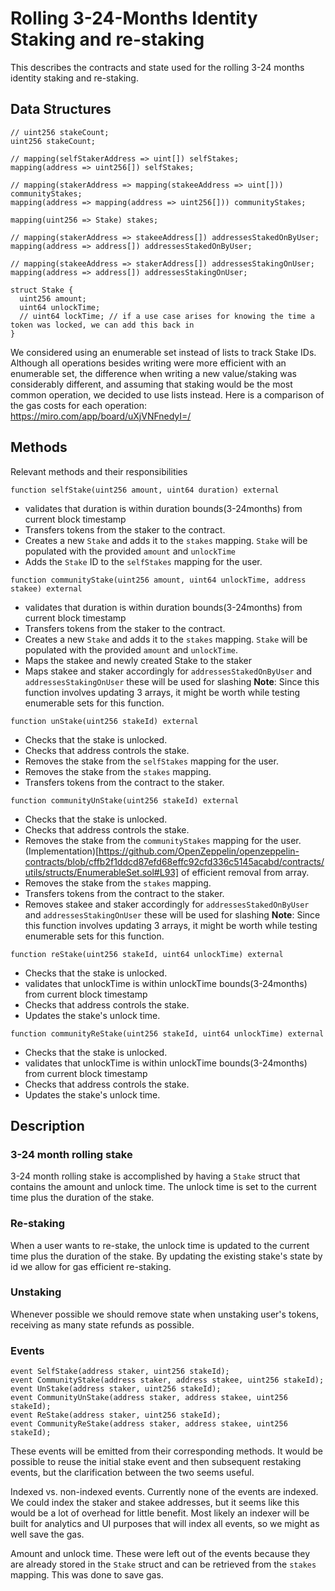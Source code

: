 # Rolling 3-24-Months Identity Staking and re-staking

This describes the contracts and state used for the rolling 3-24 months identity staking and re-staking.

## Data Structures

```solidity
// uint256 stakeCount;
uint256 stakeCount;

// mapping(selfStakerAddress => uint[]) selfStakes;
mapping(address => uint256[]) selfStakes;

// mapping(stakerAddress => mapping(stakeeAddress => uint[])) communityStakes;
mapping(address => mapping(address => uint256[])) communityStakes;

mapping(uint256 => Stake) stakes;

// mapping(stakerAddress => stakeeAddress[]) addressesStakedOnByUser;
mapping(address => address[]) addressesStakedOnByUser;

// mapping(stakeeAddress => stakerAddress[]) addressesStakingOnUser;
mapping(address => address[]) addressesStakingOnUser;

struct Stake {
  uint256 amount;
  uint64 unlockTime;
  // uint64 lockTime; // if a use case arises for knowing the time a token was locked, we can add this back in
}
```

We considered using an enumerable set instead of lists to track Stake IDs. Although all operations besides writing were more efficient with an enumerable set, the difference when writing a new value/staking was considerably different, and assuming that staking would be the most common operation, we decided to use lists instead. Here is a comparison of the gas costs for each operation: https://miro.com/app/board/uXjVNFnedyI=/

## Methods

Relevant methods and their responsibilities

```solidity
function selfStake(uint256 amount, uint64 duration) external
```

- validates that duration is within duration bounds(3-24months) from current block timestamp
- Transfers tokens from the staker to the contract.
- Creates a new `Stake` and adds it to the `stakes` mapping. `Stake` will be populated with the provided `amount` and `unlockTime`
- Adds the `Stake` ID to the `selfStakes` mapping for the user.

```solidity
function communityStake(uint256 amount, uint64 unlockTime, address stakee) external
```

- validates that duration is within duration bounds(3-24months) from current block timestamp
- Transfers tokens from the staker to the contract.
- Creates a new `Stake` and adds it to the `stakes` mapping. `Stake` will be populated with the provided `amount` and `unlockTime`.
- Maps the stakee and newly created Stake to the staker
- Maps stakee and staker accordingly for `addressesStakedOnByUser` and `addressesStakingOnUser` these will be used for slashing
  **Note**: Since this function involves updating 3 arrays, it might be worth while testing enumerable sets for this function.

```solidity
function unStake(uint256 stakeId) external
```

- Checks that the stake is unlocked.
- Checks that address controls the stake.
- Removes the stake from the `selfStakes` mapping for the user.
- Removes the stake from the `stakes` mapping.
- Transfers tokens from the contract to the staker.

```solidity
function communityUnStake(uint256 stakeId) external
```

- Checks that the stake is unlocked.
- Checks that address controls the stake.
- Removes the stake from the `communityStakes` mapping for the user. (Implementation)[https://github.com/OpenZeppelin/openzeppelin-contracts/blob/cffb2f1ddcd87efd68effc92cfd336c5145acabd/contracts/utils/structs/EnumerableSet.sol#L93] of efficient removal from array.
- Removes the stake from the `stakes` mapping.
- Transfers tokens from the contract to the staker.
- Removes stakee and staker accordingly for `addressesStakedOnByUser` and `addressesStakingOnUser` these will be used for slashing
  **Note**: Since this function involves updating 3 arrays, it might be worth while testing enumerable sets for this function.

```solidity
function reStake(uint256 stakeId, uint64 unlockTime) external
```

- Checks that the stake is unlocked.
- validates that unlockTime is within unlockTime bounds(3-24months) from current block timestamp
- Checks that address controls the stake.
- Updates the stake's unlock time.

```solidity
function communityReStake(uint256 stakeId, uint64 unlockTime) external
```

- Checks that the stake is unlocked.
- validates that unlockTime is within unlockTime bounds(3-24months) from current block timestamp
- Checks that address controls the stake.
- Updates the stake's unlock time.

## Description

### 3-24 month rolling stake

3-24 month rolling stake is accomplished by having a `Stake` struct that contains the amount and unlock time. The unlock time is set to the current time plus the duration of the stake.

### Re-staking

When a user wants to re-stake, the unlock time is updated to the current time plus the duration of the stake. By updating the existing stake's state by id we allow for gas efficient re-staking.

### Unstaking

Whenever possible we should remove state when unstaking user's tokens, receiving as many state refunds as possible.

### Events

```solidity
event SelfStake(address staker, uint256 stakeId);
event CommunityStake(address staker, address stakee, uint256 stakeId);
event UnStake(address staker, uint256 stakeId);
event CommunityUnStake(address staker, address stakee, uint256 stakeId);
event ReStake(address staker, uint256 stakeId);
event CommunityReStake(address staker, address stakee, uint256 stakeId);
```

These events will be emitted from their corresponding methods. It would be possible to reuse the initial stake event and then subsequent restaking events, but the clarification between the two seems useful.

Indexed vs. non-indexed events. Currently none of the events are indexed. We could index the staker and stakee addresses, but it seems like this would be a lot of overhead for little benefit. Most likely an indexer will be built for analytics and UI purposes that will index all events, so we might as well save the gas.

Amount and unlock time. These were left out of the events because they are already stored in the `Stake` struct and can be retrieved from the `stakes` mapping. This was done to save gas.
